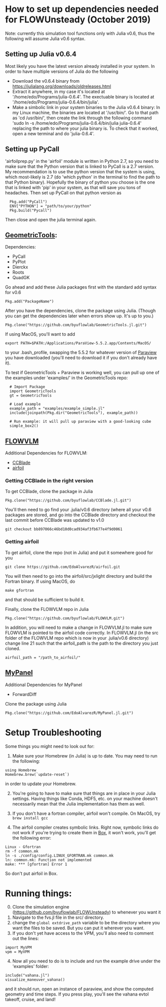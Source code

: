 # How to set up dependencies needed for FLOWUnsteady (October 2019)
Note: currently this simulation tool functions only with Julia v0.6, thus the following will assume Julia v0.6 syntax.

## Setting up Julia v0.6.4
Most likely you have the latest version already installed in your system. In order to have multiple versions of Julia do the following
* Download the v0.6.4 binary from https://julialang.org/downloads/oldreleases.html
* Extract it anywhere, in my case it's located at '/home/edo/Programs/julia-0.6.4'. The exectuable binary is located at '/home/edo/Programs/julia-0.6.4/bin/julia'.
* Make a simbolic link in your system binaries to the Julia v0.6.4 binary: In my Linux machine, the binaries are located at '/usr/bin/'. Go to that path as 'cd /usr/bin/', then create the link through the following command 'sudo ln -s /home/edo/Programs/julia-0.6.4/bin/julia julia-0.6.4' replacing the path to where your julia binary is. To check that it worked, open a new terminal and do 'julia-0.6.4'.

## Setting up PyCall
'airfoilprep.py' in the 'airfoil' module is written in Python 2.7, so you need to make sure that the Python version that is linked to PyCall is a 2.7 version. My recommendation is to use the python version that the system is using, which most-likely is 2.7 (do 'which python' in the terminal to find the path to that Python binary). Hopefully the binary of python you choose is the one that is linked with 'pip' in your system, as that will save you tons of headaches. Then set up PyCall on that python version as

```
  Pkg.add("PyCall")
  ENV["PYTHON"] = "path/to/your/python"
  Pkg.build("Pycall")
```
Then close and open the julia terminal again.

## [GeometricTools](https://github.com/byuflowlab/GeometricTools.jl):

Dependencies:
- PyCall
- PyPlot
- Dierckx
- Roots
- QuadGK

Go ahead and add these Julia packages first with the standard add syntax for v0.6

```Pkg.add("PackageName")```

After you have the dependencies, clone the package using Julia. (Though you can get the dependencies later when errors show up. It's up to you.)

```Pkg.clone("https://github.com/byuflowlab/GeometricTools.jl.git")```

If using MacOS, you'll want to add

```export PATH=$PATH:/Applications/ParaView-5.5.2.app/Contents/MacOS/```

to your .bash_profile, swapping the 5.5.2 for whatever version of [Paraview](https://www.paraview.org/download/) you have downloaded (you'll need to download it if you don't already have it).

To test if GeometricTools + Paraview is working well, you can pull up one of the examples under 'examples/' in the GeometricTools repo:
```
  # Import Package
  import GeometricTools
  gt = GeometricTools

  # Load example
  example_path = "examples/example_simple.jl"
  include(joinpath(Pkg.dir("GeometricTools"), example_path))

  # Run example: it will pull up paraview with a good-looking cube
  simple_box2()
```

## [FLOWVLM](https://github.com/byuflowlab/FLOWVLM)

Additional Dependencies for FLOWVLM:
- [CCBlade](https://github.com/byuflowlab/CCBlade.jl)
- [airfoil](https://github.com/EdoAlvarezR/airfoil)

### Getting CCBlade in the right version
To get CCBlade, clone the package in Julia

```Pkg.clone("https://github.com/byuflowlab/CCBlade.jl.git")```

You'll then need to go find your .julia/v0.6 directory (where all your v0.6 packages are stored, and go into the CCBlade directory and checkout the last commit before CCBlade was updated to v1.0

```git checkout bb897066c46bd10d0cad934af3fb677e4f9d0061```

### Getting airfoil
To get airfoil, clone the repo (not in Julia) and put it somewhere good for you

```git clone https://github.com/EdoAlvarezR/airfoil.git```

You will then need to go into the airfoil/src/jxlight directory and build the Fortran binary. If using MacOS, do

```make gfortran```

and that should be sufficient to build it.

Finally, clone the FLOWVLM repo in Julia

```Pkg.clone("https://github.com/byuflowlab/FLOWVLM.git")```

In addition, you will need to make a change in FLOWVLM.jl to make sure FLOWVLM is pointed to the airfoil code correctly. In FLOWVLM.jl (in the src folder of the FLOWVLM repo which is now in your .julia/v0.6 directory) change line 21 such that the airfoil_path is the path to the directory you just cloned.

```airfoil_path = "/path_to_airfoil/"```

## [MyPanel](https://github.com/EdoAlvarezR/MyPanel.jl/blob/master/src/MyPanel.jl)

Additional Dependencies for MyPanel
- ForwardDiff

Clone the package using Julia

```Pkg.clone("https://github.com/EdoAlvarezR/MyPanel.jl.git")```

# Setup Troubleshooting

Some things you might need to look out for:

1. Make sure your Homebrew (in Julia) is up to date. You may need to run the following:
```
using Homebrew
Homebrew.brew(`update-reset`)
```
in order to update your Homebrew.

2. You're going to have to make sure that things are in place in your Julia settings. Having things like Conda, HDF5, etc. on your machine doesn't necessarily mean that the Julia implementation has them as well.

3. If you don't have a fortran compiler, airfoil won't compile.  On MacOS, try `brew install gcc`

4. The airfoil compiler creates symbolic links. Right now, symbolic links do not work if you're trying to create them in [Box](http://box.byu.edu/), it won't work, you'll get the following error:
```
Linux - Gfortran
rm -f common.mk
ln -s ./config/config.LINUX_GFORTRAN.mk common.mk
ln: common.mk: Function not implemented
make: *** [gfortran] Error 1
```
So don't put airfoil in Box.

# Running things:

0. Clone the simulation engine (https://github.com/byuflowlab/FLOWUnsteady) to whenever you want it
1. Navigate to the fvs.jl file in the src/ directory.
2. change the `global extdrive_path` variable to be the directory where you want the files to be saved. But you can put it wherever you want.
3. If you don't yet have access to the VPM, you'll also need to comment out the lines:
```
import MyVPM
vpm = MyVPM
```
4. Now all you need to do is to include and run the example drive under the 'examples' folder:
```
include("vahana.jl")
visualize_maneuver_vahana()
```
and it should run, open an instance of paraview, and show the computed geometry and time steps. If you press play, you'll see the vahana evtol takeoff, cruise, and land!
